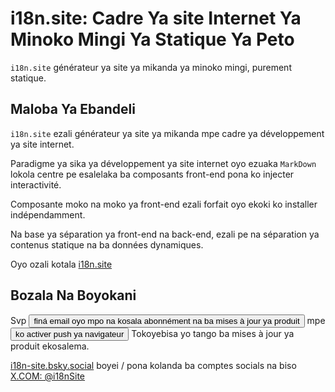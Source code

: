 # i18n.site: Cadre Ya site Internet Ya Minoko Mingi Ya Statique Ya Peto

`i18n.site` générateur ya site ya mikanda ya minoko mingi, purement statique.

## Maloba Ya Ebandeli

`i18n.site` ezali générateur ya site ya mikanda mpe cadre ya développement ya site internet.

Paradigme ya sika ya développement ya site internet oyo ezuaka `MarkDown` lokola centre pe esalelaka ba composants front-end pona ko injecter interactivité.

Composante moko na moko ya front-end ezali forfait oyo ekoki ko installer indépendamment.

Na base ya séparation ya front-end na back-end, ezali pe na séparation ya contenus statique na ba données dynamiques.

Oyo ozali kotala [i18n.site](/)

## Bozala Na Boyokani

Svp <button onclick="mailsub()">finá email oyo mpo na kosala abonnément na ba mises à jour ya produit</button> mpe <button onclick="webpush()">ko activer push ya navigateur</button> Tokoyebisa yo tango ba mises à jour ya produit ekosalema.

[i18n-site.bsky.social](https://bsky.app/profile/i18n-site.bsky.social) boyei / pona kolanda ba comptes socials na biso [X.COM: @i18nSite](https://x.com/i18nSite)